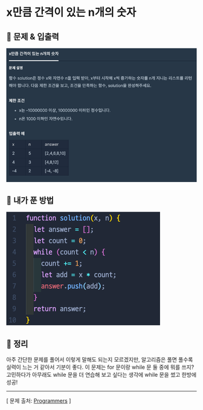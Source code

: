 # x만큼 간격이 있는 n개의 숫자

## 📍 문제 & 입출력

<img src="./Images/1.png"/>

## 📍 내가 푼 방법

<img src="./Images/2.png"/>

## 📍 정리

아주 간단한 문제를 풀어서 이렇게 말해도 되는지 모르겠지만, 알고리즘은 풀면 풀수록 실력이 느는 거 같아서 기분이 좋다. 이 문제는 for 문이랑 while 문 둘 중에 뭐를 쓰지? 고민하다가 아무래도 while 문을 더 연습해 보고 싶다는 생각에 while 문을 썼고 한방에 성공!

---

[ 문제 출처: [Programmers](https://programmers.co.kr/) ]
